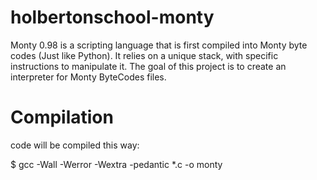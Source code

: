 # holbertonschool-monty
Monty 0.98 is a scripting language that is first compiled into Monty byte codes (Just like Python). It relies on a unique stack, with specific instructions to manipulate it. The goal of this project is to create an interpreter for Monty ByteCodes files.


# Compilation 

code will be compiled this way:

$ gcc -Wall -Werror -Wextra -pedantic *.c -o monty